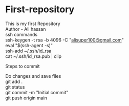 # First-repository
This is my first Repository
<br>
Author - Ali hassan
<br>
ssh commands
<br>
ssh-keygen -t rsa -b 4096 -C "alisuper100@gmail.com"
<br>
eval "$(ssh-agent -s)"
<br>
ssh-add ~/.ssh/id_rsa
<br>
cat ~/.ssh/id_rsa.pub | clip
<br>

Steps to commit

Do changes and save files
<br>
git add .
<br>
git status
<br>
git commit -m "Initial commit"
<br>
git push  origin  main

